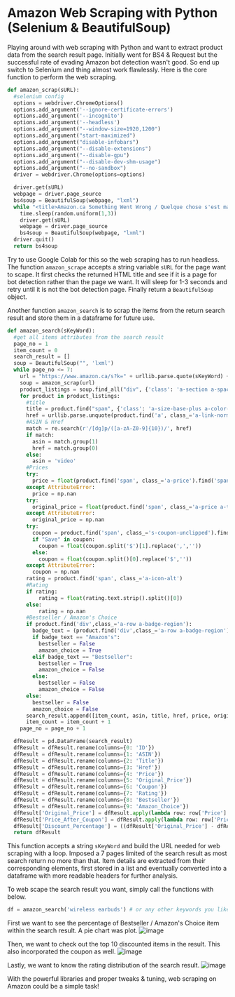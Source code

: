 # Amazon Web Scraping with Python (Selenium &amp; BeautifulSoup)

Playing around with web scraping with Python and want to extract product data from the search result page.  Initially went for BS4 & Request but the successful rate of evading Amazon bot detection wasn't good.  So end up switch to Selenium and thing almost work flawlessly.  Here is the core function to perform the web scraping.

```python
def amazon_scrap(sURL):
  #selenium config
  options = webdriver.ChromeOptions()
  options.add_argument('--ignore-certificate-errors')
  options.add_argument('--incognito')
  options.add_argument('--headless')
  options.add_argument("--window-size=1920,1200")
  options.add_argument("start-maximized")
  options.add_argument("disable-infobars")
  options.add_argument("--disable-extensions")
  options.add_argument("--disable-gpu")
  options.add_argument("--disable-dev-shm-usage")
  options.add_argument("--no-sandbox")
  driver = webdriver.Chrome(options=options)

  driver.get(sURL)
  webpage = driver.page_source
  bs4soup = BeautifulSoup(webpage, "lxml")
  while "<title>Amazon.ca Something Went Wrong / Quelque chose s'est mal passé</title>" in webpage:
    time.sleep(random.uniform(1,3))
    driver.get(sURL)
    webpage = driver.page_source
    bs4soup = BeautifulSoup(webpage, "lxml")
  driver.quit()
  return bs4soup
```

Try to use Google Colab for this so the web scraping has to run headless.  The function <code>amazon_scrape</code> accepts a string variable <code>sURL</code> for the page want to scape.  It first checks the returned HTML title and see if it is a page for bot detection rather than the page we want.  It will sleep for 1-3 seconds and retry until it is not the bot detection page.  Finally return a <code>BeautifulSoup</code> object. 

Another function <code>amazon_search</code> is to scrap the items from the return search result and store them in a dataframe for future use.

```python
def amazon_search(sKeyWord):
  #get all items attributes from the search result
  page_no = 1
  item_count = 0
  search_result = []
  soup = BeautifulSoup("", 'lxml')
  while page_no <= 7:
    url = "https://www.amazon.ca/s?k=" + urllib.parse.quote(sKeyWord) + "&page=" + str(page_no)
    soup = amazon_scrap(url)
    product_listings = soup.find_all("div", {'class': 'a-section a-spacing-base'})
    for product in product_listings:
      #title
      title = product.find("span", {'class': 'a-size-base-plus a-color-base a-text-normal'}).text.strip()
      href = urllib.parse.unquote(product.find('a', class_='a-link-normal s-underline-text s-underline-link-text s-link-style a-text-normal')['href'])
      #ASIN & Href
      match = re.search(r'/[dg]p/([a-zA-Z0-9]{10})/', href)
      if match:
        asin = match.group(1)
        href = match.group(0)
      else:
        asin = 'video'
      #Prices
      try:
        price = float(product.find('span', class_='a-price').find('span', class_='a-offscreen').text.strip().split('$')[1].replace(',',''))
      except AttributeError:
        price = np.nan
      try:
        original_price = float(product.find('span', class_='a-price a-text-price').find('span', class_='a-offscreen').text.strip().split('$')[1].replace(',',''))
      except AttributeError:
        original_price = np.nan
      try:
        coupon = product.find('span', class_='s-coupon-unclipped').find('span', class_='a-size-base s-highlighted-text-padding aok-inline-block s-coupon-highlight-color').text.strip()
        if "Save" in coupon:
          coupon = float(coupon.split('$')[1].replace(',',''))
        else:
          coupon = float(coupon.split()[0].replace('$',''))
      except AttributeError:
        coupon = np.nan
      rating = product.find('span', class_='a-icon-alt')
      #Rating
      if rating:
          rating = float(rating.text.strip().split()[0])
      else:
          rating = np.nan
      #Bestseller / Amazon's Choice
      if product.find('div',class_='a-row a-badge-region'):
        badge_text = (product.find('div',class_='a-row a-badge-region').find('span',class_='a-badge-text')).text.strip()
        if badge_text == "Amazon's":
          bestseller = False
          amazon_choice = True
        elif badge_text == "Bestseller":
          bestseller = True
          amazon_choice = False
        else:
          bestseller = False
          amazon_choice = False
      else:
        bestseller = False
        amazon_choice = False
      search_result.append([item_count, asin, title, href, price, original_price, coupon, rating, bestseller, amazon_choice])
      item_count = item_count + 1
    page_no = page_no + 1

  dfResult = pd.DataFrame(search_result)
  dfResult = dfResult.rename(columns={0: 'ID'})
  dfResult = dfResult.rename(columns={1: 'ASIN'})
  dfResult = dfResult.rename(columns={2: 'Title'})
  dfResult = dfResult.rename(columns={3: 'Href'})
  dfResult = dfResult.rename(columns={4: 'Price'})
  dfResult = dfResult.rename(columns={5: 'Original_Price'})
  dfResult = dfResult.rename(columns={6: 'Coupon'})
  dfResult = dfResult.rename(columns={7: 'Rating'})
  dfResult = dfResult.rename(columns={8: 'Bestseller'})
  dfResult = dfResult.rename(columns={9: 'Amazon_Choice'})
  dfResult['Original_Price'] = dfResult.apply(lambda row: row['Price'] if pd.isna(row['Original_Price']) else row['Original_Price'], axis=1)
  dfResult['Price_After_Coupon'] = dfResult.apply(lambda row: row['Price'] - row['Coupon'] if not pd.isna(row['Coupon']) else row['Price'], axis=1)
  dfResult['Discount_Percentage'] = ((dfResult['Original_Price'] - dfResult['Price_After_Coupon']) / dfResult['Original_Price']) * 100
  return dfResult
```

This function accepts a string <code>sKeyWord</code> and build the URL needed for web scraping with a loop. Imposed a 7 pages limited of the search result as most search return no more than that.  Item details are extracted from their corresponding elements, first stored in a list and eventually converted into a dataframe with more readable headers for further analysis.

To web scape the search result you want, simply call the functions with below.

```python
df = amazon_search('wireless earbuds') # or any other keywords you like
```

First we want to see the percentage of Bestseller / Amazon's Choice item within the search result.  A pie chart was plot.
![image](https://github.com/siudd/amazon_web_scraping/assets/144144392/d30023c1-a2b2-44ed-bc85-7812b7f2fdc3)

Then, we want to check out the top 10 discounted items in the result.  This also incorporated the coupon as well.
![image](https://github.com/siudd/amazon_web_scraping/assets/144144392/fbc2048a-d0cd-428e-a33b-3c48cffc58e6)

Lastly, we want to know the rating distribution of the search result.
![image](https://github.com/siudd/amazon_web_scraping/assets/144144392/1274895f-1b34-41d3-8228-8f51d8d69697)

With the powerful libraries and proper tweaks & tuning, web scraping on Amazon could be a simple task!
